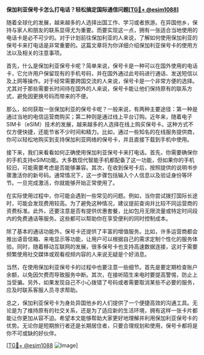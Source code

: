 **保加利亚保号卡怎么打电话？轻松搞定国际通信问题[[TG💪+ @esim1088](https://t.me/s/esim1088)]**

随着全球化的发展，越来越多的人选择出国工作、学习或者旅游。在异国他乡，保持与家人和朋友的联系显得尤为重要。而要实现这一点，拥有一张适合当地使用的电话卡是必不可少的。对于计划前往保加利亚的人来说，了解如何使用保加利亚的保号卡来打电话是非常重要的。这篇文章将为你详细介绍保加利亚保号卡的使用方法以及相关的注意事项。

首先，什么是保加利亚保号卡呢？简单来说，保号卡是一种可以在国外使用的电话卡，它允许用户保留现有的手机号码，并在国外通过此号码进行通话、发送短信以及上网等操作。对于经常需要跨国交流的人来说，保号卡是一个非常方便的选择。尤其对于那些需要长时间待在国外的人来说，保号卡能让他们保持原有的联系方式，避免因更换号码而带来的不便。

那么，如何获取一张保加利亚的保号卡呢？一般来说，有两种主要途径：第一种是通过当地的电信运营商购买；第二种则是通过线上平台订购。近年来，随着电子SIM卡（eSIM）技术的发展，越来越多的人选择在线上购买保号卡。这种方式不仅方便快捷，还能节省不少时间和精力。比如，通过一些知名的在线服务提供商，你可以轻松地购买到支持保加利亚网络的保号卡，并且直接下载到手机中使用。

接下来，我们来看看如何正确使用保加利亚保号卡来打电话。首先，你需要确保你的手机支持eSIM功能。大多数现代智能手机都配备了这一功能，但如果你的手机较旧，可能需要考虑是否能够兼容。其次，在收到保号卡后，按照提供的说明书步骤激活你的新号码。通常情况下，这一步骤包括输入个人信息以及验证身份等环节。一旦完成激活，你就能够开始正常使用了。

在实际使用过程中，你可能会遇到一些常见的问题。例如，当你尝试拨打国际长途时，可能会发现费用较高。为了避免这种情况，建议提前查询并比较不同运营商的资费标准。此外，还要注意是否有提供优惠套餐，比如包月无限流量或特定时间段内的免费通话等服务。这些都可以帮助你在享受便利的同时控制成本。

除了基本的通话功能外，保号卡还提供了丰富的增值服务。比如，许多运营商都会推出语音信箱、来电显示等功能，让用户可以根据自己的需求定制个性化的服务体验。同时，随着移动互联网的发展，很多保号卡也支持高速数据连接，这对于需要频繁使用社交媒体或观看视频内容的人来说无疑是个好消息。

当然，在使用保加利亚保号卡的过程中也要注意一些细节。首先是要定期检查账户余额，以免因欠费而导致服务中断。其次，在接听陌生来电时要提高警惕，防止上当受骗。另外，如果发现自己不小心拨错了号码或者需要取消某些不必要的服务，应及时联系客服人员寻求帮助。

总之，保加利亚保号卡为身处异国他乡的人们提供了一个便捷高效的沟通工具。无论是为了维持原有的社交关系，还是为了适应新的生活环境，拥有这样一张卡片都能让你更加从容不迫。希望本文能够帮助大家更好地理解并利用保加利亚保号卡的优势。无论你是短期旅行者还是长期居住者，只要合理规划和使用，保号卡都将是你不可或缺的好伙伴。

[[TG💪+ @esim1088](https://t.me/s/esim1088) ![Image](https://i.postimg.cc/4NQfJmqS/Snipaste-2025-05-13-00-14-12.png)]